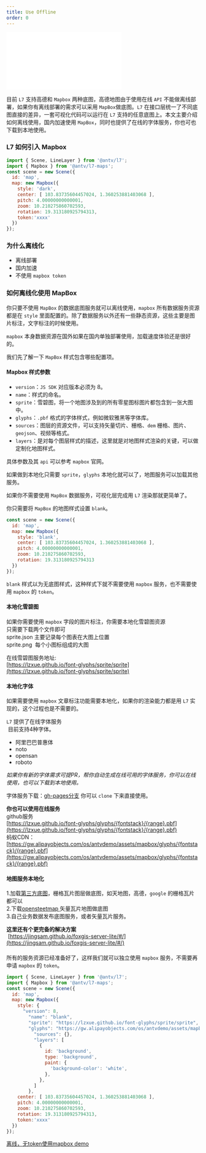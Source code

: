 ```yaml
---
title: Use Offline
order: 0
---
```

<embed src="@/docs/common/style.md"></embed>

目前 `L7` 支持高德和 `Mapbox` 两种底图，高德地图由于使用在线 `API` 不能做离线部署，如果你有离线部署的需求可以采用 `MapBox`做底图。`L7` 在接口层统一了不同底图直接的差异，一套可视化代码可以运行在 `L7` 支持的任意底图上。本文主要介绍如何离线使用，国内加速使用 `MapBox`，同时也提供了在线的字体服务，你也可也下载到本地使用。

### L7 如何引入 Mapbox

```javascript
import { Scene, LineLayer } from '@antv/l7';
import { Mapbox } from '@antv/l7-maps';
const scene = new Scene({
  id: 'map',
  map: new Mapbox({
    style: 'dark',
    center: [ 103.83735604457024, 1.360253881403068 ],
    pitch: 4.00000000000001,
    zoom: 10.210275860702593,
    rotation: 19.313180925794313,
    token:'xxxx'
  })
});
```
### 为什么离线化

- 离线部署
- 国内加速
- 不使用 `mapbox token`

### 如何离线化使用 MapBox

你只要不使用 `MapBox` 的数据底图服务就可以离线使用，`mapbox` 所有数据服务资源都是在 `style` 里面配置的。除了数据服务以外还有一些静态资源，这些主要是图片标注，文字标注的时候使用。    

`mapbox` 本身数据资源在国外如果在国内单独部署使用，加载速度体验还是很好的。   

我们先了解一下 `MapBox` 样式包含哪些配置项。    

#### Mapbox 样式参数

- `version`：`JS SDK` 对应版本必须为 8。
- `name`：样式的命名。
- `sprite`：雪碧图，将一个地图涉及到的所有零星图标图片都包含到一张大图中。
- `glyphs`：`.pbf` 格式的字体样式，例如微软雅黑等字体库。
- `sources`：图层的资源文件，可以支持矢量切片、栅格、`dem` 栅格、图片、`geojson`、视频等格式。
- `layers`：是对每个图层样式的描述，这里就是对地图样式渲染的关键，可以做定制化地图样式。

具体参数及其 `api` 可以参考 `mapbox` 官网。   

如果做到本地化只需要 `sprite`，`glyphs` 本地化就可以了，地图服务可以加载其他服务。    

如果你不需要使用 `MapBox` 数据服务，可视化层完成用 `L7` 渲染那就更简单了。

你只需要将 `MapBox` 的地图样式设置 `blank`。  

```javascript
const scene = new Scene({
  id: 'map',
  map: new Mapbox({
    style: 'blank',
    center: [ 103.83735604457024, 1.360253881403068 ],
    pitch: 4.00000000000001,
    zoom: 10.210275860702593,
    rotation: 19.313180925794313
  })
});
```

`blank` 样式以为无底图样式，这种样式下就不需要使用 `mapbox` 服务，也不需要使用 `mapbox` 的 `token`。   

#### 本地化雪碧图

如果你需要使用 `mapbox` 字段的图片标注，你需要本地化雪碧图资源<br />只需要下载两个文件即可<br />sprite.json 主要记录每个图表在大图上位置<br />sprite.png  每个小图标组成的大图

在线雪碧图服务地址:<br />[https://lzxue.github.io/font-glyphs/sprite/sprite](https://lzxue.github.io/font-glyphs/sprite/sprite)

#### 本地化字体

如果需要使用 `mapbox` 文章标注功能需要本地化，如果你的渲染能力都是用 `L7` 实现的，这个过程也是不需要的。    

`L7` 提供了在线字体服务<br /> 目前支持4种字体。

- 阿里巴巴普惠体
- noto
- opensan
- roboto

_如果你有新的字体需求可提PR，帮你自动生成在线可用的字体服务，你可以在线使用，也可以下载到本地使用。_

字体服务下载：[gh-pages分支](https://github.com/lzxue/font-glyphs/tree/gh-pages) 你可以 `clone` 下来直接使用。

**你也可以使用在线服务**<br />github服务<br />[https://lzxue.github.io/font-glyphs/glyphs/{fontstack}/{range}.pbf](https://lzxue.github.io/font-glyphs/glyphs/{fontstack}/{range}.pbf)<br />蚂蚁CDN：<br />[https://gw.alipayobjects.com/os/antvdemo/assets/mapbox/glyphs/{fontstack}/{range}.pbf](https://gw.alipayobjects.com/os/antvdemo/assets/mapbox/glyphs/{fontstack}/{range}.pbf)

#### 地图服务本地化

1.加载[第三方底图](https://github.com/htoooth/Leaflet.ChineseTmsProviders)，栅格瓦片图层做底图，如天地图，高德，`google` 的栅格瓦片都可以<br />
2.下载[opensteetmap ](https://openmaptiles.com/downloads/planet/)矢量瓦片地图做底图<br />
3.自己业务数据发布底图服务，或者矢量瓦片服务。

**这里还有个更完备的解决方案**<br /> [https://jingsam.github.io/foxgis-server-lite/#/](https://jingsam.github.io/foxgis-server-lite/#/)

#### 

所有的服务资源已经准备好了，这样我们就可以独立使用 `mapbox` 服务，不需要再申请 `mapbox` 的 `token`。

```javascript
import { Scene, LineLayer } from '@antv/l7';
import { Mapbox } from '@antv/l7-maps';
const scene = new Scene({
  id: 'map',
  map: new Mapbox({
    style: {
      "version": 8,
        "name": "blank",
        "sprite": "https://lzxue.github.io/font-glyphs/sprite/sprite",
        "glyphs": "https://gw.alipayobjects.com/os/antvdemo/assets/mapbox/glyphs/{fontstack}/{range}.pbf",
          "sources": {},
          "layers": [
            {
              id: 'background',
              type: 'background',
              paint: {
                'background-color': 'white',
              },
            },
          ]
        },
    center: [ 103.83735604457024, 1.360253881403068 ],
    pitch: 4.00000000000001,
    zoom: 10.210275860702593,
    rotation: 19.313180925794313,
    token:'xxxx'
  })
});
```

[离线，无token使用mapbox demo](https://codesandbox.io/embed/frosty-architecture-tv6uv?fontsize=14&hidenavigation=1&theme=dark)<br />

